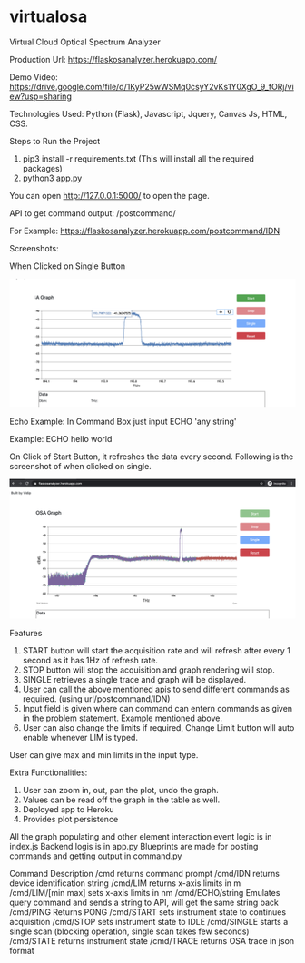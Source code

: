 # virtualosa
Virtual Cloud Optical Spectrum Analyzer

Production Url: https://flaskosanalyzer.herokuapp.com/

Demo Video: https://drive.google.com/file/d/1KyP25wWSMq0csyY2vKs1Y0XgO_9_fORj/view?usp=sharing

Technologies Used: Python (Flask), Javascript, Jquery, Canvas Js, HTML, CSS.

Steps to Run the Project

1. pip3 install -r requirements.txt (This will install all the required packages)
2. python3 app.py

You can open http://127.0.0.1:5000/ to open the page.

API to get command output: /postcommand/<Command>
  
  For Example: https://flaskosanalyzer.herokuapp.com/postcommand/IDN
 
Screenshots:

When Clicked on Single Button

![Single Trace](tracegraph.png)

Echo Example: In Command Box just input ECHO 'any string'

Example: ECHO hello world

On Click of Start Button, it refreshes the data every second. Following is the screenshot of when clicked on single.

![Start](on_start.png)

Features

1. START button will start the acquisition rate and will refresh after every 1 second as it has 1Hz of refresh rate.
2. STOP button will stop the acquisition and graph rendering will stop.
3. SINGLE retrieves a single trace and graph will be displayed.
4. User can call the above mentioned apis to send different commands as required. (using url/postcommand/IDN)
5. Input field is given where can command can entern commands as given in the problem statement. Example mentioned above. 
6. User can also change the limits if required, Change Limit button will auto enable whenever LIM is typed.

User can give max and min limits in the input type.

Extra Functionalities:

1. User can zoom in, out, pan the plot, undo the graph.
2. Values can be read off the graph in the table as well.
3. Deployed app to Heroku
4. Provides plot persistence

All the graph populating and other element interaction event logic is in index.js
Backend logis is in app.py
Blueprints are made for posting commands and getting output in command.py

Command	Description
/cmd	returns command prompt
/cmd/IDN	returns device identification string
/cmd/LIM	returns x-axis limits in m
/cmd/LIM/[min max]	sets x-axis limits in nm
/cmd/ECHO/string	Emulates query command and sends a string to API, will get the same string back
/cmd/PING	Returns PONG
/cmd/START	sets instrument state to continues acquisition
/cmd/STOP	sets instrument state to IDLE
/cmd/SINGLE	starts a single scan (blocking operation, single scan takes few seconds)
/cmd/STATE	returns instrument state
/cmd/TRACE	returns OSA trace in json format


